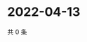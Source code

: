 # 2022-04-13

共 0 条

<!-- BEGIN WEIBO -->
<!-- 最后更新时间 Wed Apr 13 2022 11:00:07 GMT+0800 (China Standard Time) -->

<!-- END WEIBO -->
